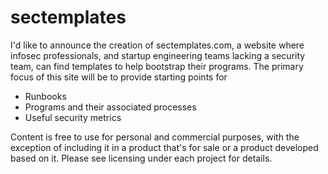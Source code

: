 # sectemplates

I'd like to announce the creation of sectemplates.com, a website where infosec professionals, and startup engineering teams lacking a security team, can find templates to help bootstrap their programs. The primary focus of this site will be to provide starting points for

- Runbooks
- Programs and their associated processes
- Useful security metrics

Content is free to use for personal and commercial purposes, with the exception of including it in a product that's for sale or a product developed based on it. Please see licensing under each project for details. 
